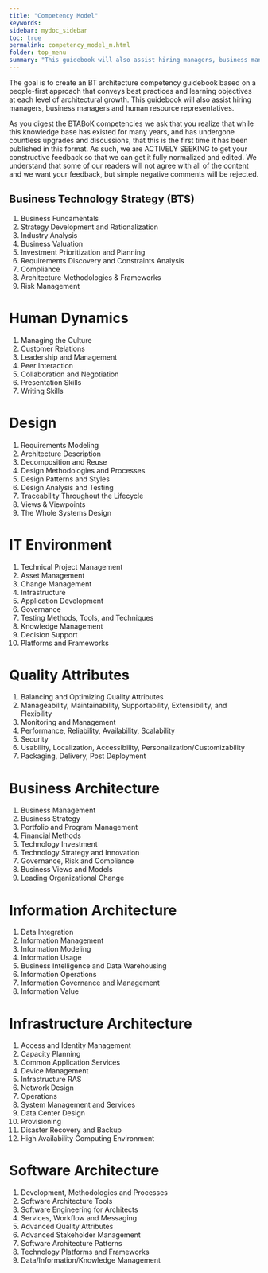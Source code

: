 ```yaml
---
title: "Competency Model"
keywords: 
sidebar: mydoc_sidebar
toc: true
permalink: competency_model_m.html
folder: top_menu
summary: "This guidebook will also assist hiring managers, business managers and human resource representatives."
---
```


The goal is to create an BT architecture competency guidebook based on a people-first approach that conveys best practices and learning objectives at each level of architectural growth. This guidebook will also assist hiring managers, business managers and human resource representatives.

As you digest the BTABoK competencies we ask that you realize that while this knowledge base has existed for many years, and has undergone countless upgrades and discussions, that this is the first time it has been published in this format. As such, we are ACTIVELY SEEKING to get your constructive feedback so that we can get it fully normalized and edited. We understand that some of our readers will not agree with all of the content and we want your feedback, but simple negative comments will be rejected.

## Business Technology Strategy (BTS)

1. Business Fundamentals
2. Strategy Development and Rationalization
3. Industry Analysis
4. Business Valuation
5. Investment Prioritization and Planning
6. Requirements Discovery and Constraints Analysis
7. Compliance
8. Architecture Methodologies & Frameworks
9. Risk Management

# Human Dynamics

1. Managing the Culture
2. Customer Relations
3. Leadership and Management
4. Peer Interaction
5. Collaboration and Negotiation
6. Presentation Skills
7. Writing Skills

# Design

1. Requirements Modeling
2. Architecture Description
3. Decomposition and Reuse
4. Design Methodologies and Processes
5. Design Patterns and Styles
6. Design Analysis and Testing
7. Traceability Throughout the Lifecycle
8. Views & Viewpoints
9. The Whole Systems Design

# IT Environment

1. Technical Project Management
2. Asset Management
3. Change Management
4. Infrastructure
5. Application Development
6. Governance
7. Testing Methods, Tools, and Techniques
8. Knowledge Management
9. Decision Support
10. Platforms and Frameworks

# Quality Attributes

1. Balancing and Optimizing Quality Attributes
2. Manageability, Maintainability, Supportability, Extensibility, and Flexibility
3. Monitoring and Management
4. Performance, Reliability, Availability, Scalability
5. Security
6. Usability, Localization, Accessibility, Personalization/Customizability
7. Packaging, Delivery, Post Deployment

# Business Architecture

1. Business Management
2. Business Strategy
3. Portfolio and Program Management
4. Financial Methods
5. Technology Investment
6. Technology Strategy and Innovation
7. Governance, Risk and Compliance
8. Business Views and Models
9. Leading Organizational Change

# Information Architecture

1. Data Integration
2. Information Management
3. Information Modeling
4. Information Usage
5. Business Intelligence and Data Warehousing
6. Information Operations
7. Information Governance and Management
8. Information Value

# Infrastructure Architecture

1. Access and Identity Management
2. Capacity Planning
3. Common Application Services
4. Device Management
5. Infrastructure RAS
6. Network Design
7. Operations
8. System Management and Services
9. Data Center Design
10. Provisioning
11. Disaster Recovery and Backup
12. High Availability Computing Environment

# Software Architecture

1. Development, Methodologies and Processes
2. Software Architecture Tools
3. Software Engineering for Architects
4. Services, Workflow and Messaging
5. Advanced Quality Attributes
6. Advanced Stakeholder Management
7. Software Architecture Patterns
8. Technology Platforms and Frameworks
10. Data/Information/Knowledge Management
